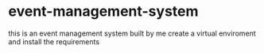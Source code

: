 # event-management-system
this is an event management system built by me
create a virtual enviroment and install the requirements
